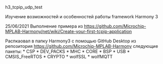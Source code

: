 h3_tcpip_udp_test

Изучение возможностей и особенностей работы framework Harmony 3

25/06/2021
Выполнение примера из
https://github.com/Microchip-MPLAB-Harmony/net/wiki/Create-your-first-tcpip-application

Распкаовал в папку Harmony3 с помощью GitHub Desktop из репозитория
https://github.com/Microchip-MPLAB-Harmony
следующие пакеты:
	* CSP
	* DEV_PACKS
	* MHC
	* CORE
	* BSP
	* USB
	* CMSIS_FreeRTOS
	* CRYPTO
	* wolfSSL
	* wolfMQTT
